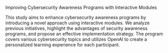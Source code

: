 Improving Cybersecurity Awareness Programs with Interactive Modules

This study aims to enhance cybersecurity awareness programs by introducing a novel approach using interactive modules. We analyze previous initiatives, highlight the advantages of security awareness programs, and propose an effective implementation strategy. The program covers various cybersecurity topics and utilizes OpenAI to create a personalized learning experience for each participant.
